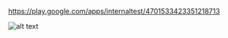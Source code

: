  https://play.google.com/apps/internaltest/4701533423351218713 

 ![alt text]([http://url/to/img.pn](https://github.com/MarcosEduardoJr/Arrudeia/blob/main/apresentation/onboarding)https://github.com/MarcosEduardoJr/Arrudeia/blob/main/apresentation/onboardingg)
 
